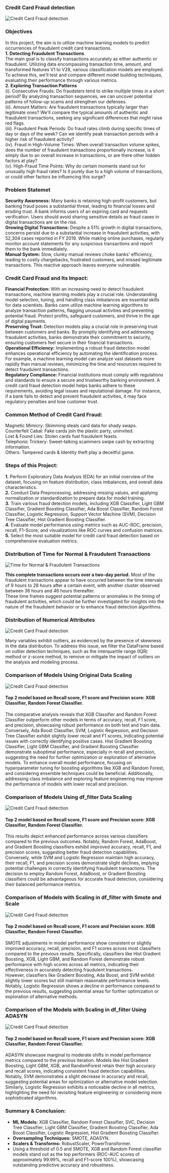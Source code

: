 ### Credit Card Fraud detection
![Credit Card Fraud detection](https://github.com/Sadikctg/Project_2_Credit_Card_Fraud_Detection/blob/main/images_file/frauddetection.jpg)
### Objectives
In this project, the aim is to utilize machine learning models to predict occurrences of fraudulent credit card transactions.<br>
**1. Detecting Fraudulent Transactions**<br>
The main goal is to classify transactions accurately as either authentic or fraudulent. Utilizing data encompassing transaction time, amount, and transformed features V1 to V28, various classification models are employed. To achieve this, we'll test and compare different model building techniques, evaluating their performance through various metrics.<br>
**2. Exploring Transaction Patterns** <br>
(i). Consecutive Frauds: Do fraudsters tend to strike multiple times in a short period?  By analyzing transaction sequences, we can uncover potential patterns of follow-up scams and strengthen our defenses. <br>
(ii). Amount Matters: Are fraudulent transactions typically larger than legitimate ones? We'll compare the typical amounts of authentic and fraudulent transactions, seeking any significant differences that might raise red flags.<br>
(iii). Fraudulent Peak Periods: Do fraud rates climb during specific times of day or days of the week? Can we identify peak transaction periods with a higher risk of fraudulent activity?<br>
(iv). Fraud in High-Volume Times: When overall transaction volume spikes, does the number of fraudulent transactions proportionally increase, is it simply due to an overall increase in transactions, or are there other hidden factors at play?<br>
(v). High-Fraud Time Points: Why do certain moments stand out for unusually high fraud rates? Is it purely due to a high volume of transactions, or could other factors be influencing this surge?
<br>
### Problem Statemet
**Security Awareness:** Many banks is retaining high-profit customers, but banking fraud poses a substantial threat, leading to financial losses and eroding trust. A bank informs users of an expiring card and requests verification. Users should avoid sharing sensitive details as fraud cases in digital transactions are on the rise.<br>
**Growing Digital Transactions:** Despite a 51% growth in digital transactions, concerns persist due to a substantial increase in fraudulent activities, with 52,304 cases reported in FY 2019.
While making online purchases, regularly monitor account statements for any suspicious transactions and report them to the bank immediately.<br>
**Manual System:** Slow, clunky manual reviews choke banks' efficiency, leading to costly chargebacks, frustrated customers, and missed legitimate transactions. This reactive approach leaves everyone vulnerable.

### Credit Card Fraud and Its Impact:
**Financial Protection:**  With an increasing need to detect fraudulent transactions, machine learning models play a crucial role. Understanding model selection, tuning, and handling class imbalances are essential skills for data scientists.
Banks cann utilize machine learning algorithms to analyze transaction patterns, flagging unusual activities and preventing potential fraud. Protect profits, safeguard customers, and thrive in the age of digital payments.<br>
**Preserving Trust:** Detection models play a crucial role in preserving trust between customers and banks. By promptly identifying and addressing fraudulent activities, banks demonstrate their commitment to security, ensuring customers feel secure in their financial transactions.<br>
**Operational Efficiency:** Implementing a robust fraud detection model enhances operational efficiency by automating the identification process. For example, a machine learning model can analyze vast datasets more rapidly than manual reviews, minimizing the time and resources required to detect fraudulent transactions.<br>
**Regulatory Compliance:** Financial institutions must comply with regulations and standards to ensure a secure and trustworthy banking environment. A credit card fraud detection model helps banks adhere to these requirements, avoiding legal issues and reputational damage. For instance, if a bank fails to detect and prevent fraudulent activities, it may face regulatory penalties and lose customer trust.

### Common Method of Credit Card Fraud:
Magnetic Mimicry: Skimming steals card data for shady swaps.<br>
Counterfeit Cabal: Fake cards join the plastic party, uninvited.<br>
Lost & Found Lies: Stolen cards fuel fraudulent feasts.<br>
Telephonic Trickery: Sweet-talking scammers swipe cash by extracting information.<br>
Others: Tampered cards & Identity theft play a deceitful game.

### Steps of this Project:
**1.**	Perform Exploratory Data Analysis (EDA) for an initial overview of the dataset, focusing on feature distribution, class imbalances, and overall data characteristics. <br>
**2.**	Conduct Data Preprocessing, addressing missing values, and applying normalization or standardization to prepare data for model training.<br>
**3.**	Train various fraud detection models, including XGB Classifier, Light GBM Classifier, Gradient Boosting Classifier, Ada Boost Classifier, Random Forest Classifier, Logistic Regression, Support Vector Machine (SVM), Decision Tree Classifier, Hist Gradient Boosting Classifier.<br>
**4.**	Evaluate model performance using metrics such as AUC-ROC, precision, recall, F1-Score, and visualizations like ROC curves and confusion matrices.<br>
**5.**	Select the most suitable model for credit card fraud detection based on comprehensive evaluation metrics.

### Distribution of Time for Normal & Fraudulent Transactions

![Time for Normal & Fraudulent Transactions](https://github.com/Sadikctg/Project_2_Credit_Card_Fraud_Detection/blob/main/images_ccfd/1.01%20Distribution%20of%20Time%20for%20normal%20and%20Fraudulent%20Transactions.png)

**This complete transactions occurs over a two-day period.**
Most of the fraudulent transactions appear to have occurred between the time intervals of 9 hours to 28 hours after a certain event, with another cluster observed between 36 hours and 46 hours thereafter. <br>
These time frames suggest potential patterns or anomalies in the timing of fraudulent activities, which could be further investigated for insights into the nature of the fraudulent behavior or to enhance fraud detection algorithms.

### Distribution of Numerical Attributes

![Credit Card Fraud detection](https://github.com/Sadikctg/Project_2_Credit_Card_Fraud_Detection/blob/main/images_ccfd/1.2%20Distribution%20of%20numerical%20attributes.png)

Many variables exhibit outliers, as evidenced by the presence of skewness in the data distribution. To address this issue, we filter the DataFrame based on outlier detection techniques, such as the interquartile range (IQR) method or z-score method, to remove or mitigate the impact of outliers on the analysis and modeling process.


### Comparison of Models Using Original Data Scaling

![Credit Card Fraud detection](https://github.com/Sadikctg/Project_2_Credit_Card_Fraud_Detection/blob/main/images_ccfd/1.3%20Comparison%20of%20models%20with%20scale%20in%20Orjinal%20Data.JPG)
#### Top 2 model based on Recall score, F1 score and Precision score: XGB Classifier, Random Forest Classifier.<br>
The comparative analysis reveals that XGB Classifier and Random Forest Classifier outperform other models in terms of accuracy, recall, F1 score, and precision, showcasing robust performance on both test and train data. Conversely, Ada Boost Classifier, SVM, Logistic Regression, and Decision Tree Classifier exhibit slightly lower recall and F1 scores, indicating potential issues with correctly identifying positive cases. Hist Gradient Boosting Classifier, Light GBM Classifier, and Gradient Boosting Classifier demonstrate suboptimal performance, especially in recall and precision, suggesting the need for further optimization or exploration of alternative models. To enhance overall model performance, focusing on hyperparameter tuning for boosting algorithms like XGB and Random Forest, and considering ensemble techniques could be beneficial. Additionally, addressing class imbalance and exploring feature engineering may improve the performance of models with lower recall and precision.

### Comparison of Models Using df_filter Data Scaling

![Credit Card Fraud detection](https://github.com/Sadikctg/Project_2_Credit_Card_Fraud_Detection/blob/main/images_ccfd/1.4%20%20Comparison%20of%20the%20models%20with%20scaling%20in%20df_filter.JPG)

#### Top 2 model based on Recall score, F1 score and Precision score: XGB Classifier, Random Forest Classifier.<br>
This results depict enhanced performance across various classifiers compared to the previous outcomes. Notably, Random Forest, AdaBoost, and Gradient Boosting classifiers exhibit improved accuracy, recall, F1, and precision scores, suggesting better fraud detection capabilities. <br>
Conversely, while SVM and Logistic Regression maintain high accuracy, their recall, F1, and precision scores demonstrate slight declines, implying potential challenges in correctly identifying fraudulent transactions. The decision to employ Random Forest, AdaBoost, or Gradient Boosting classifiers could be advantageous for accurate fraud detection, considering their balanced performance metrics.

### Comparison of Models with Scaling in df_filter with Smote and Scale

![Credit Card Fraud detection](https://github.com/Sadikctg/Project_2_Credit_Card_Fraud_Detection/blob/main/images_ccfd/1.5%20Comparison%20of%20the%20models%20with%20scaling%20in%20df_filter%20with%20Smote%20and%20Scale.JPG)

#### Top 2 model based on Recall score, F1 score and Precision score: XGB Classifier, Random Forest Classifier. <br>
SMOTE adjustments in model performance show consistent or slightly improved accuracy, recall, precision, and F1 scores across most classifiers compared to the previous results. Specifically, classifiers like Hist Gradient Boosting, XGB, Light GBM, and Random Forest demonstrate robust performance with high scores across all metrics, indicating their effectiveness in accurately detecting fraudulent transactions. <br>
However, classifiers like Gradient Boosting, Ada Boost, and SVM exhibit slightly lower scores but still maintain reasonable performance levels. Notably, Logistic Regression shows a decline in performance compared to the previous results, suggesting potential areas for further optimization or exploration of alternative methods.

### Comparison of the Models with Scaling in df_filter Using ADASYN

![Credit Card Fraud detection](https://github.com/Sadikctg/Project_2_Credit_Card_Fraud_Detection/blob/main/images_ccfd/1.6%20Comparison%20of%20the%20models%20with%20scaling%20in%20df_filter%20using%20ADASYN.JPG)

#### Top 2 model based on Recall score, F1 score and Precision score: XGB Classifier, Random Forest Classifier. <br>
ADASYN showcase marginal to moderate shifts in model performance metrics compared to the previous iteration. Models like Hist Gradient Boosting, Light GBM, XGB, and RandomForest retain their high accuracy and recall scores, indicating consistent fraud detection capabilities. <br>
Notably, SVM demonstrates a slight decrease in accuracy and recall, suggesting potential areas for optimization or alternative model selection. Similarly, Logistic Regression exhibits a noticeable decline in all metrics, highlighting the need for revisiting feature engineering or considering more sophisticated algorithms. 

### Summary & Conclusion:
- **ML Models:** XGB Classifier, Random Forest Classifier, SVC, Decision Tree Classifier, Light GBM Classifier, Gradient Boosting Classifier, Ada Boost Classifier, Logistic Regression, Hist Gradient Boosting Classifier.
- **Oversampling Techniques:** SMOTE, ADASYN.
- **Scalers & Transforms:** RobustScaler, PowerTransformer.
- Using a threshold of 0.5 and SMOTE, XGB and Random Forest classifier models stand out as the top performers (ROC-AUC scores of approximately 99.99%, recall and F1-score 100%), showcasing outstanding predictive accuracy and robustness.
